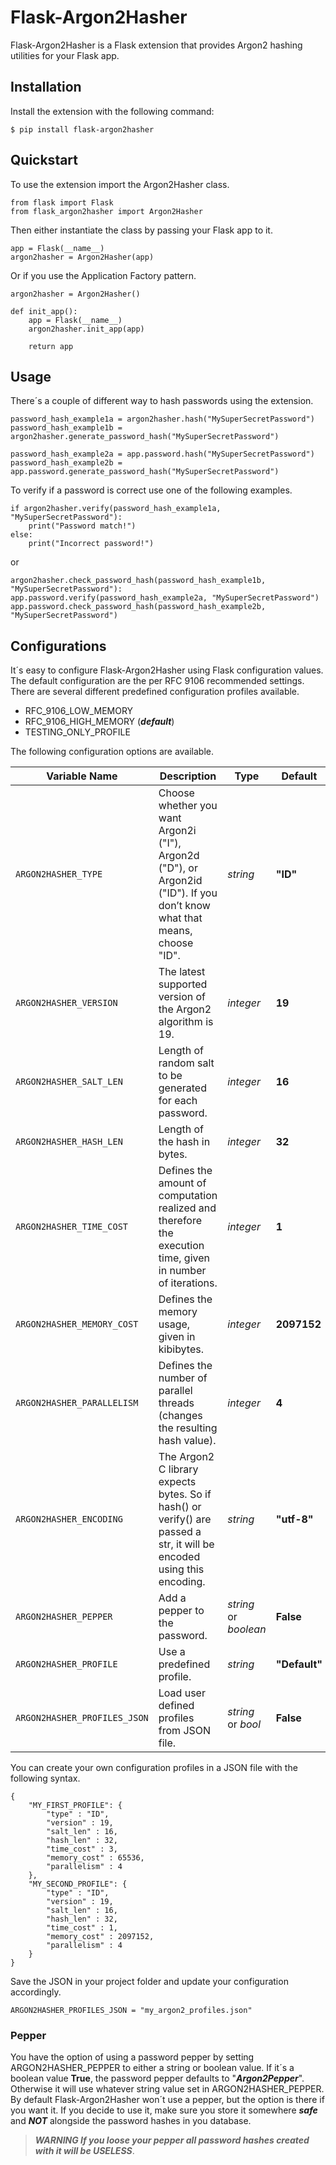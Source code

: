 # Flask-Argon2Hasher

Flask-Argon2Hasher is a Flask extension that provides Argon2 hashing utilities for
your Flask app. 

## Installation

Install the extension with the following command:

    $ pip install flask-argon2hasher

## Quickstart
To use the extension import the Argon2Hasher class.

    from flask import Flask
    from flask_argon2hasher import Argon2Hasher

Then either instantiate the class by passing your Flask app to it.

    app = Flask(__name__)
    argon2hasher = Argon2Hasher(app)

Or if you use the Application Factory pattern.

    argon2hasher = Argon2Hasher()

    def init_app():
        app = Flask(__name__)
        argon2hasher.init_app(app)

        return app

## Usage
There´s a couple of different way to hash passwords using the extension.

    password_hash_example1a = argon2hasher.hash("MySuperSecretPassword")
    password_hash_example1b = argon2hasher.generate_password_hash("MySuperSecretPassword")
    
    password_hash_example2a = app.password.hash("MySuperSecretPassword")
    password_hash_example2b = app.password.generate_password_hash("MySuperSecretPassword")

To verify if a password is correct use one of the following examples.

    if argon2hasher.verify(password_hash_example1a, "MySuperSecretPassword"):
        print("Password match!")
    else:
        print("Incorrect password!")

or

    argon2hasher.check_password_hash(password_hash_example1b, "MySuperSecretPassword"):
    app.password.verify(password_hash_example2a, "MySuperSecretPassword")
    app.password.check_password_hash(password_hash_example2b, "MySuperSecretPassword")

## Configurations
It´s easy to configure Flask-Argon2Hasher using Flask configuration values. The default configuration are the per RFC 9106 recommended settings.
There are several different predefined configuration profiles available.
- RFC_9106_LOW_MEMORY
- RFC_9106_HIGH_MEMORY (***default***)
- TESTING_ONLY_PROFILE

The following configuration options are available.

| Variable Name | Description | Type | Default |
|------|------|------|------|
|`ARGON2HASHER_TYPE`| Choose whether you want Argon2i ("I"), Argon2d ("D"), or Argon2id ("ID"). If you don’t know what that means, choose "ID". | *string* | **"ID"** |
|`ARGON2HASHER_VERSION`| The latest supported version of the Argon2 algorithm is 19. | *integer* | **19** |
|`ARGON2HASHER_SALT_LEN`| Length of random salt to be generated for each password. | *integer* | **16** |
|`ARGON2HASHER_HASH_LEN`| Length of the hash in bytes. | *integer* | **32** |
|`ARGON2HASHER_TIME_COST`| Defines the amount of computation realized and therefore the execution time, given in number of iterations. | *integer* | **1** |
|`ARGON2HASHER_MEMORY_COST`| Defines the memory usage, given in kibibytes. | *integer* | **2097152** |
|`ARGON2HASHER_PARALLELISM`| Defines the number of parallel threads (changes the resulting hash value). | *integer* | **4** |
|`ARGON2HASHER_ENCODING`| The Argon2 C library expects bytes. So if hash() or verify() are passed a str, it will be encoded using this encoding. | *string* | **"utf-8"** |
|`ARGON2HASHER_PEPPER`| Add a pepper to the password. | *string* or *boolean* | **False** |
|`ARGON2HASHER_PROFILE`| Use a predefined profile. | *string* | **"Default"** |
|`ARGON2HASHER_PROFILES_JSON`| Load user defined profiles from JSON file. | *string* or *bool* | **False** |

You can create your own configuration profiles in a JSON file with the following syntax.

    {
        "MY_FIRST_PROFILE": {
            "type" : "ID",
            "version" : 19,
            "salt_len" : 16,
            "hash_len" : 32,
            "time_cost" : 3,
            "memory_cost" : 65536,
            "parallelism" : 4
        },
        "MY_SECOND_PROFILE": {
            "type" : "ID",
            "version" : 19,
            "salt_len" : 16,
            "hash_len" : 32,
            "time_cost" : 1,
            "memory_cost" : 2097152,
            "parallelism" : 4
        }
    }

Save the JSON in your project folder and update your configuration accordingly.

    ARGON2HASHER_PROFILES_JSON = "my_argon2_profiles.json"

### Pepper

You have the option of using a password pepper by setting ARGON2HASHER_PEPPER to either a string or boolean value.
If it´s a boolean value **True**, the password pepper defaults to "***Argon2Pepper***".
Otherwise it will use whatever string value set in ARGON2HASHER_PEPPER.
By default Flask-Argon2Hasher won´t use a pepper, but the option is there if you want it.
If you decide to use it, make sure you store it somewhere ***safe*** and ***NOT*** alongside the password hashes in you database.

> ***WARNING If you loose your pepper all password hashes created with it will be USELESS***. 
  
